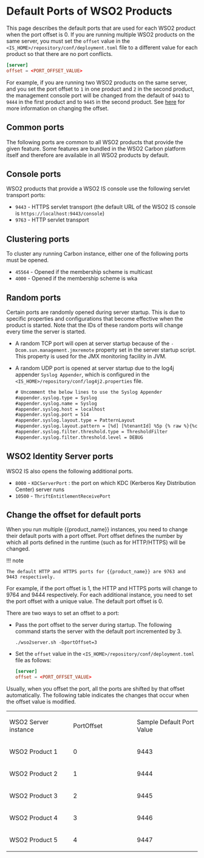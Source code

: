 # Default Ports of WSO2 Products

This page describes the default ports that are used for each WSO2 product when the port offset is 0. If you are running multiple WSO2 products on the same server, you must set the `offset` value in the `<IS_HOME>/repository/conf/deployment.toml` file to a different value for each product so that there are no port conflicts.

``` toml
[server]
offset = <PORT_OFFSET_VALUE>
```

For example, if you are running two WSO2 products on the same server, and you set the port offset to `1` in one product and `2` in the second product, the management console port will be changed from the default of `9443` to `9444` in the first product and to `9445` in the second product. See [here](#change-the-offset-for-default-ports) for more information on changing the offset.

## Common ports

The following ports are common to all WSO2 products that provide the given feature. Some features are bundled in the WSO2 Carbon platform itself and therefore are available in all WSO2 products by default.

## Console ports

WSO2 products that provide a WSO2 IS console use the following servlet transport ports:

- `9443` - HTTPS servlet transport (the default URL of the WSO2 IS console is `https://localhost:9443/console`)
- `9763` - HTTP servlet transport


<!-- TODO ## JMX monitoring ports

WSO2 Carbon platform uses TCP ports to monitor a running Carbon instance using a JMX client such as JConsole. By default, JMX is enabled in all products. To disable it, see [Disable JMX for the server]({{base_path}}/deploy/monitor/jmx-based-monitoring/#disable-jmx-for-the-server).

- `11111` - RMIRegistry port. Used to monitor Carbon remotely
- `9999` - RMIServer port. Used along with the RMIRegistry port when Carbon is monitored from a JMX client that is behind a firewall-->


## Clustering ports

To cluster any running Carbon instance, either one of the following ports must be opened.

- `45564` - Opened if the membership scheme is multicast
- `4000` - Opened if the membership scheme is wka

## Random ports

Certain ports are randomly opened during server startup. This is due to specific properties and configurations that become effective when the product is started. Note that the IDs of these random ports will change every time the server is started.

- A random TCP port will open at server startup because of the `-Dcom.sun.management.jmxremote` property set in the server startup script. This property is used for the JMX monitoring facility in JVM.
- A random UDP port is opened at server startup due to the log4j appender `Syslog Appender`, which is configured in the `<IS_HOME>/repository/conf/log4j2.properties` file.

    ``` xml
    # Uncomment the below lines to use the Syslog Appender
    #appender.syslog.type = Syslog
    #appender.syslog.name = Syslog
    #appender.syslog.host = localhost
    #appender.syslog.port = 514
    #appender.syslog.layout.type = PatternLayout
    #appender.syslog.layout.pattern = [%d] [%tenantId] %5p {% raw %}{%c}{% endraw %} - %mm%ex%n
    #appender.syslog.filter.threshold.type = ThresholdFilter
    #appender.syslog.filter.threshold.level = DEBUG
    ```

## WSO2 Identity Server ports

WSO2 IS also opens the following additional ports.

- `8000` - `KDCServerPort` : the port on which KDC (Kerberos Key Distribution Center) server runs
- `10500` - `ThriftEntitlementReceivePort`

## Change the offset for default ports

When you run multiple {{product_name}} instances, you need to change their default ports with a port offset. Port offset defines the number by which all ports defined in the runtime (such as for HTTP/HTTPS) will be changed. 

!!! note

    The default HTTP and HTTPS ports for {{product_name}} are 9763 and 9443 respectively.

For example, if the port offset is 1, the HTTP and HTTPS ports will change to 9764 and 9444 respectively. For each additional instance, you need to set the port offset with a unique value. The default port offset is 0.

There are two ways to set an offset to a port:

- Pass the port offset to the server during startup. The following command starts the server with the default port incremented by 3.

    ```
    ./wso2server.sh -DportOffset=3
    ```

- Set the `offset` value in the `<IS_HOME>/repository/conf/deployment.toml` file as follows:

    ``` toml
    [server]
    offset = <PORT_OFFSET_VALUE>
    ```

Usually, when you offset the port, all the ports are shifted by that offset automatically. The following table indicates the changes that occur when the offset value is modified.

<table>
<colgroup>
<col style="width: 33%" />
<col style="width: 33%" />
<col style="width: 33%" />
</colgroup>
<tbody>
<tr class="odd">
<td><p>WSO2 Server instance</p></td>
<td><p>PortOffset</p></td>
<td><p>Sample Default Port Value</p></td>
</tr>
<tr class="even">
<td><p>WSO2 Product 1</p></td>
<td><p>0</p></td>
<td><p>9443</p></td>
</tr>
<tr class="odd">
<td><p>WSO2 Product 2</p></td>
<td><p>1</p></td>
<td><p>9444</p></td>
</tr>
<tr class="even">
<td><p>WSO2 Product 3</p></td>
<td><p>2</p></td>
<td><p>9445</p></td>
</tr>
<tr class="odd">
<td><p>WSO2 Product 4</p></td>
<td><p>3</p></td>
<td><p>9446</p></td>
</tr>
<tr class="even">
<td><p>WSO2 Product 5</p></td>
<td><p>4</p></td>
<td><p>9447</p></td>
</tr>
</tbody>
</table>
